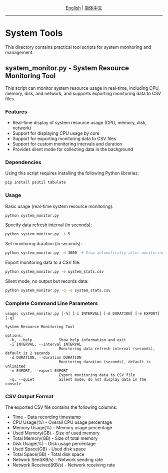 <p align="center">
  <a href="./README_EN.md">English</a> |
  <a href="./README.md">简体中文</a> 
</p>

----

# System Tools

This directory contains practical tool scripts for system monitoring and management.

## system_monitor.py - System Resource Monitoring Tool

This script can monitor system resource usage in real-time, including CPU, memory, disk, and network, and supports exporting monitoring data to CSV files.

### Features

- Real-time display of system resource usage (CPU, memory, disk, network)
- Support for displaying CPU usage by core
- Support for exporting monitoring data to CSV files
- Support for custom monitoring intervals and duration
- Provides silent mode for collecting data in the background

### Dependencies

Using this script requires installing the following Python libraries:

```bash
pip install psutil tabulate
```

### Usage

Basic usage (real-time system resource monitoring):
```bash
python system_monitor.py
```

Specify data refresh interval (in seconds):
```bash
python system_monitor.py -i 5
```

Set monitoring duration (in seconds):
```bash
python system_monitor.py -d 3600  # Stop automatically after monitoring for 1 hour
```

Export monitoring data to a CSV file:
```bash
python system_monitor.py -e system_stats.csv
```

Silent mode, no output but records data:
```bash
python system_monitor.py -q -e system_stats.csv
```

### Complete Command Line Parameters

```
usage: system_monitor.py [-h] [-i INTERVAL] [-d DURATION] [-e EXPORT] [-q]

System Resource Monitoring Tool

options:
  -h, --help            Show help information and exit
  -i INTERVAL, --interval INTERVAL
                        Monitoring data refresh interval (seconds), default is 2 seconds
  -d DURATION, --duration DURATION
                        Monitoring duration (seconds), default is unlimited
  -e EXPORT, --export EXPORT
                        Export monitoring data to CSV file
  -q, --quiet           Silent mode, do not display data in the console
```

### CSV Output Format

The exported CSV file contains the following columns:
- Time - Data recording timestamp
- CPU Usage(%) - Overall CPU usage percentage
- Memory Usage(%) - Memory usage percentage
- Used Memory(GB) - Size of used memory
- Total Memory(GB) - Size of total memory
- Disk Usage(%) - Disk usage percentage
- Used Space(GB) - Used disk space
- Total Space(GB) - Total disk space
- Network Sent(KB/s) - Network sending rate
- Network Received(KB/s) - Network receiving rate 